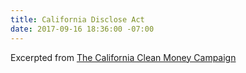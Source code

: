 ```yaml
---
title: California Disclose Act
date: 2017-09-16 18:36:00 -07:00
---
```


Excerpted from [The California Clean Money Campaign](http://www.caclean.org/)